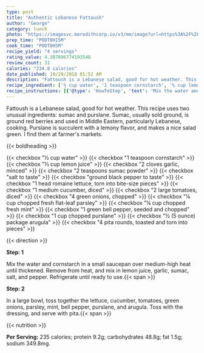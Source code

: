 ```yaml
---
type: post
title: "Authentic Lebanese Fattoush"
author: "George"
category: lunch
photo: "https://imagesvc.meredithcorp.io/v3/mm/image?url=https%3A%2F%2Fimages.media-allrecipes.com%2Fuserphotos%2F111161.jpg"
prep_time: "P0DT0H15M"
cook_time: "P0DT0H5M"
recipe_yield: "4 servings"
rating_value: 4.387096774193548
review_count: 31
calories: "234.8 calories"
date_published: 10/29/2018 01:52 AM
description: "Fattoush is a Lebanese salad, good for hot weather. This recipe uses two unusual ingredients: sumac and purslane. Sumac, usually sold ground, is ground red berries and used in Middle Eastern, particularly Lebanese, cooking. Purslane is succulent with a lemony flavor, and makes a nice salad green. I find them at farmer's markets."
recipe_ingredient: ['½ cup water', '1 teaspoon cornstarch', '⅓ cup lemon juice', '2 cloves garlic, minced', '2 teaspoons sumac powder', 'salt to taste', 'ground black pepper to taste', '1 head romaine lettuce, torn into bite-size pieces', '1 medium cucumber, diced', '2 large tomatoes, diced', '4 green onions, chopped', '¼ cup chopped fresh flat-leaf parsley', '¼ cup chopped fresh mint', '1 green bell pepper, seeded and chopped', '1 cup chopped purslane', '½ (5 ounce) package arugula', '4 pita rounds, toasted and torn into pieces']
recipe_instructions: [{'@type': 'HowToStep', 'text': 'Mix the water and cornstarch in a small saucepan over medium-high heat until thickened. Remove from heat, and mix in lemon juice, garlic, sumac, salt, and pepper. Refrigerate until ready to use.\n'}, {'@type': 'HowToStep', 'text': 'In a large bowl, toss together the lettuce, cucumber, tomatoes, green onions, parsley, mint, bell pepper, purslane, and arugula. Toss with the dressing, and serve with pita.\n'}]
---
```


Fattoush is a Lebanese salad, good for hot weather. This recipe uses two unusual ingredients: sumac and purslane. Sumac, usually sold ground, is ground red berries and used in Middle Eastern, particularly Lebanese, cooking. Purslane is succulent with a lemony flavor, and makes a nice salad green. I find them at farmer's markets. 

{{< boldheading >}}

{{< checkbox "½ cup water" >}}
{{< checkbox "1 teaspoon cornstarch" >}}
{{< checkbox "⅓ cup lemon juice" >}}
{{< checkbox "2 cloves garlic, minced" >}}
{{< checkbox "2 teaspoons sumac powder" >}}
{{< checkbox "salt to taste" >}}
{{< checkbox "ground black pepper to taste" >}}
{{< checkbox "1 head romaine lettuce, torn into bite-size pieces" >}}
{{< checkbox "1 medium cucumber, diced" >}}
{{< checkbox "2 large tomatoes, diced" >}}
{{< checkbox "4  green onions, chopped" >}}
{{< checkbox "¼ cup chopped fresh flat-leaf parsley" >}}
{{< checkbox "¼ cup chopped fresh mint" >}}
{{< checkbox "1  green bell pepper, seeded and chopped" >}}
{{< checkbox "1 cup chopped purslane" >}}
{{< checkbox "½ (5 ounce) package arugula" >}}
{{< checkbox "4  pita rounds, toasted and torn into pieces" >}}


{{< direction >}}

**Step: 1**

Mix the water and cornstarch in a small saucepan over medium-high heat until thickened. Remove from heat, and mix in lemon juice, garlic, sumac, salt, and pepper. Refrigerate until ready to use.{{< span >}}

**Step: 2**

In a large bowl, toss together the lettuce, cucumber, tomatoes, green onions, parsley, mint, bell pepper, purslane, and arugula. Toss with the dressing, and serve with pita.{{< span >}}

{{< nutrition >}}

**Per Serving:** 235 calories; protein 9.2g; carbohydrates 48.8g; fat 1.5g; sodium 349.8mg.